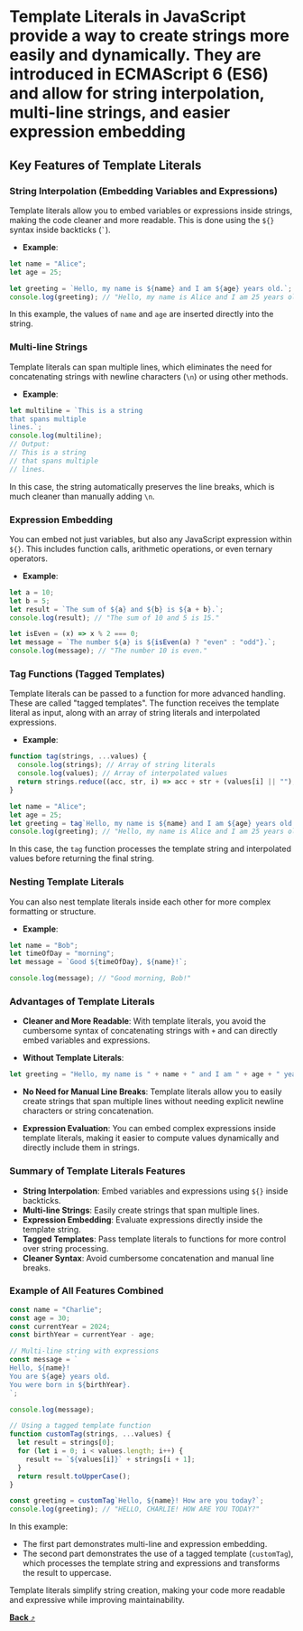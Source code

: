 # **Template Literals** in JavaScript provide a way to create strings more easily and dynamically. They are introduced in **ECMAScript 6 (ES6)** and allow for string interpolation, multi-line strings, and easier expression embedding

## Key Features of Template Literals

### **String Interpolation (Embedding Variables and Expressions)**

Template literals allow you to embed variables or expressions inside strings, making the code cleaner and more readable. This is done using the `${}` syntax inside backticks (`` ` ``).

- **Example**:

```js
let name = "Alice";
let age = 25;

let greeting = `Hello, my name is ${name} and I am ${age} years old.`;
console.log(greeting); // "Hello, my name is Alice and I am 25 years old."
```

In this example, the values of `name` and `age` are inserted directly into the string.

### **Multi-line Strings**

Template literals can span multiple lines, which eliminates the need for concatenating strings with newline characters (`\n`) or using other methods.

- **Example**:

```js
let multiline = `This is a string
that spans multiple
lines.`;
console.log(multiline);
// Output:
// This is a string
// that spans multiple
// lines.
```

In this case, the string automatically preserves the line breaks, which is much cleaner than manually adding `\n`.

### **Expression Embedding**

You can embed not just variables, but also any JavaScript expression within `${}`. This includes function calls, arithmetic operations, or even ternary operators.

- **Example**:

```js
let a = 10;
let b = 5;
let result = `The sum of ${a} and ${b} is ${a + b}.`;
console.log(result); // "The sum of 10 and 5 is 15."

let isEven = (x) => x % 2 === 0;
let message = `The number ${a} is ${isEven(a) ? "even" : "odd"}.`;
console.log(message); // "The number 10 is even."
```

### **Tag Functions (Tagged Templates)**

Template literals can be passed to a function for more advanced handling. These are called "tagged templates". The function receives the template literal as input, along with an array of string literals and interpolated expressions.

- **Example**:

```js
function tag(strings, ...values) {
  console.log(strings); // Array of string literals
  console.log(values); // Array of interpolated values
  return strings.reduce((acc, str, i) => acc + str + (values[i] || ""), "");
}

let name = "Alice";
let age = 25;
let greeting = tag`Hello, my name is ${name} and I am ${age} years old.`;
console.log(greeting); // "Hello, my name is Alice and I am 25 years old."
```

In this case, the `tag` function processes the template string and interpolated values before returning the final string.

### **Nesting Template Literals**

You can also nest template literals inside each other for more complex formatting or structure.

- **Example**:

```js
let name = "Bob";
let timeOfDay = "morning";
let message = `Good ${timeOfDay}, ${name}!`;

console.log(message); // "Good morning, Bob!"
```

### Advantages of Template Literals

- **Cleaner and More Readable**: With template literals, you avoid the cumbersome syntax of concatenating strings with `+` and can directly embed variables and expressions.

- **Without Template Literals**:

```js
let greeting = "Hello, my name is " + name + " and I am " + age + " years old.";
```

- **No Need for Manual Line Breaks**: Template literals allow you to easily create strings that span multiple lines without needing explicit newline characters or string concatenation.

- **Expression Evaluation**: You can embed complex expressions inside template literals, making it easier to compute values dynamically and directly include them in strings.

### Summary of Template Literals Features

- **String Interpolation**: Embed variables and expressions using `${}` inside backticks.
- **Multi-line Strings**: Easily create strings that span multiple lines.
- **Expression Embedding**: Evaluate expressions directly inside the template string.
- **Tagged Templates**: Pass template literals to functions for more control over string processing.
- **Cleaner Syntax**: Avoid cumbersome concatenation and manual line breaks.

### Example of All Features Combined

```js
const name = "Charlie";
const age = 30;
const currentYear = 2024;
const birthYear = currentYear - age;

// Multi-line string with expressions
const message = `
Hello, ${name}!
You are ${age} years old.
You were born in ${birthYear}.
`;

console.log(message);

// Using a tagged template function
function customTag(strings, ...values) {
  let result = strings[0];
  for (let i = 0; i < values.length; i++) {
    result += `${values[i]}` + strings[i + 1];
  }
  return result.toUpperCase();
}

const greeting = customTag`Hello, ${name}! How are you today?`;
console.log(greeting); // "HELLO, CHARLIE! HOW ARE YOU TODAY?"
```

In this example:

- The first part demonstrates multi-line and expression embedding.
- The second part demonstrates the use of a tagged template (`customTag`), which processes the template string and expressions and transforms the result to uppercase.

Template literals simplify string creation, making your code more readable and expressive while improving maintainability.

[**Back** ⤴️](https://github.com/Stei-ITstudents/Javascript-Concepts_Before-ReactJs/tree/main)
